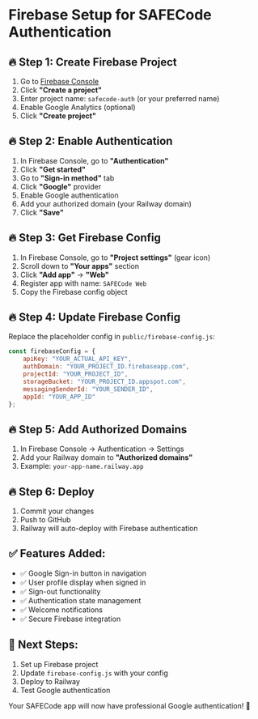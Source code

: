 # Firebase Setup for SAFECode Authentication

## 🔥 **Step 1: Create Firebase Project**

1. Go to [Firebase Console](https://console.firebase.google.com/)
2. Click **"Create a project"**
3. Enter project name: `safecode-auth` (or your preferred name)
4. Enable Google Analytics (optional)
5. Click **"Create project"**

## 🔥 **Step 2: Enable Authentication**

1. In Firebase Console, go to **"Authentication"**
2. Click **"Get started"**
3. Go to **"Sign-in method"** tab
4. Click **"Google"** provider
5. Enable Google authentication
6. Add your authorized domain (your Railway domain)
7. Click **"Save"**

## 🔥 **Step 3: Get Firebase Config**

1. In Firebase Console, go to **"Project settings"** (gear icon)
2. Scroll down to **"Your apps"** section
3. Click **"Add app"** → **"Web"**
4. Register app with name: `SAFECode Web`
5. Copy the Firebase config object

## 🔥 **Step 4: Update Firebase Config**

Replace the placeholder config in `public/firebase-config.js`:

```javascript
const firebaseConfig = {
    apiKey: "YOUR_ACTUAL_API_KEY",
    authDomain: "YOUR_PROJECT_ID.firebaseapp.com",
    projectId: "YOUR_PROJECT_ID",
    storageBucket: "YOUR_PROJECT_ID.appspot.com",
    messagingSenderId: "YOUR_SENDER_ID",
    appId: "YOUR_APP_ID"
};
```

## 🔥 **Step 5: Add Authorized Domains**

1. In Firebase Console → Authentication → Settings
2. Add your Railway domain to **"Authorized domains"**
3. Example: `your-app-name.railway.app`

## 🔥 **Step 6: Deploy**

1. Commit your changes
2. Push to GitHub
3. Railway will auto-deploy with Firebase authentication

## ✅ **Features Added:**

- ✅ Google Sign-in button in navigation
- ✅ User profile display when signed in
- ✅ Sign-out functionality
- ✅ Authentication state management
- ✅ Welcome notifications
- ✅ Secure Firebase integration

## 🚀 **Next Steps:**

1. Set up Firebase project
2. Update `firebase-config.js` with your config
3. Deploy to Railway
4. Test Google authentication

Your SAFECode app will now have professional Google authentication! 🎉

